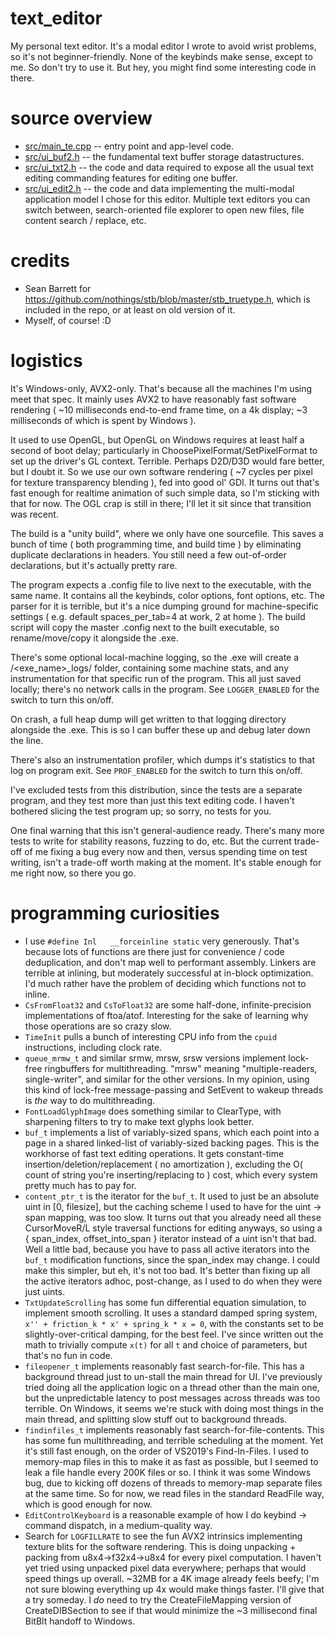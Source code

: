 # text_editor
My personal text editor. It's a modal editor I wrote to avoid wrist problems, so it's not beginner-friendly. None of the keybinds make sense, except to me. So don't try to use it. But hey, you might find some interesting code in there.

# source overview
- [src/main_te.cpp](src/main_te.cpp) -- entry point and app-level code.
- [src/ui_buf2.h](src/src/ui_buf2.h) -- the fundamental text buffer storage datastructures.
- [src/ui_txt2.h](src/ui_txt2.h) -- the code and data required to expose all the usual text editing commanding features for editing one buffer.
- [src/ui_edit2.h](src/ui_edit2.h) -- the code and data implementing the multi-modal application model I chose for this editor. Multiple text editors you can switch between, search-oriented file explorer to open new files, file content search / replace, etc.

# credits
* Sean Barrett for https://github.com/nothings/stb/blob/master/stb_truetype.h, which is included in the repo, or at least on old version of it.
* Myself, of course! :D

# logistics
It's Windows-only, AVX2-only. That's because all the machines I'm using meet that spec. 
It mainly uses AVX2 to have reasonably fast software rendering ( ~10 milliseconds end-to-end frame time, on a 4k display; ~3 milliseconds of which is spent by Windows ).

It used to use OpenGL, but OpenGL on Windows requires at least half a second of boot delay; particularly in ChoosePixelFormat/SetPixelFormat to set up the driver's GL context. Terrible. Perhaps D2D/D3D would fare better, but I doubt it.
So we use our own software rendering ( ~7 cycles per pixel for texture transparency blending ), fed into good ol' GDI. It turns out that's fast enough for realtime animation of such simple data, so I'm sticking with that for now. The OGL crap is still in there; I'll let it sit since that transition was recent.

The build is a "unity build", where we only have one sourcefile. This saves a bunch of time ( both programming time, and build time ) by eliminating duplicate declarations in headers. You still need a few out-of-order declarations, but it's actually pretty rare.

The program expects a .config file to live next to the executable, with the same name.
It contains all the keybinds, color options, font options, etc. The parser for it is terrible, but it's a nice dumping ground for machine-specific settings ( e.g. default spaces_per_tab=4 at work, 2 at home ). The build script will copy the master .config next to the built executable, so rename/move/copy it alongside the .exe.

There's some optional local-machine logging, so the .exe will create a /<exe_name>\_logs/ folder, containing some machine stats, and any instrumentation for that specific run of the program. This all just saved locally; there's no network calls in the program. See ```LOGGER_ENABLED``` for the switch to turn this on/off.

On crash, a full heap dump will get written to that logging directory alongside the .exe. This is so I can buffer these up and debug later down the line.

There's also an instrumentation profiler, which dumps it's statistics to that log on program exit. See ```PROF_ENABLED``` for the switch to turn this on/off.

I've excluded tests from this distribution, since the tests are a separate program, and they test more than just this text editing code. I haven't bothered slicing the test program up; so sorry, no tests for you.

One final warning that this isn't general-audience ready. There's many more tests to write for stability reasons, fuzzing to do, etc. But the current trade-off of me fixing a bug every now and then, versus spending time on test writing, isn't a trade-off worth making at the moment. It's stable enough for me right now, so there you go.

# programming curiosities
* I use ```#define Inl   __forceinline static``` very generously. That's because lots of functions are there just for convenience / code deduplication, and don't map well to performant assembly. Linkers are terrible at inlining, but moderately successful at in-block optimization. I'd much rather have the problem of deciding which functions not to inline.
* ```CsFromFloat32``` and ```CsToFloat32``` are some half-done, infinite-precision implementations of ftoa/atof. Interesting for the sake of learning why those operations are so crazy slow.
* ```TimeInit``` pulls a bunch of interesting CPU info from the ```cpuid``` instructions, including clock rate.
* ```queue_mrmw_t``` and similar srmw, mrsw, srsw versions implement lock-free ringbuffers for multithreading. "mrsw" meaning "multiple-readers, single-writer", and similar for the other versions. In my opinion, using this kind of lock-free message-passing and SetEvent to wakeup threads is _the_ way to do multithreading.
* ```FontLoadGlyphImage``` does something similar to ClearType, with sharpening filters to try to make text glyphs look better.
* ```buf_t``` implements a list of variably-sized spans, which each point into a page in a shared linked-list of variably-sized backing pages. This is the workhorse of fast text editing operations. It gets constant-time insertion/deletion/replacement ( no amortization ), excluding the O( count of string you're inserting/replacing to ) cost, which every system pretty much has to pay for.
* ```content_ptr_t``` is the iterator for the ```buf_t```. It used to just be an absolute uint in \[0, filesize\], but the caching scheme I used to have for the uint -> span mapping, was too slow. It turns out that you already need all these CursorMoveR/L style traversal functions for editing anyways, so using a { span_index, offset_into_span } iterator instead of a uint isn't that bad. Well a little bad, because you have to pass all active iterators into the ```buf_t``` modification functions, since the span_index may change. I could make this simpler, but eh, it's not too bad. It's better than fixing up all the active iterators adhoc, post-change, as I used to do when they were just uints.
* ```TxtUpdateScrolling``` has some fun differential equation simulation, to implement smooth scrolling. It uses a standard damped spring system, ```x'' + friction_k * x' + spring_k * x = 0```, with the constants set to be slightly-over-critical damping, for the best feel. I've since written out the math to trivially compute ```x(t)``` for all ```t``` and choice of parameters, but that's no fun in code.
* ```fileopener_t``` implements reasonably fast search-for-file. This has a background thread just to un-stall the main thread for UI. I've previously tried doing all the application logic on a thread other than the main one, but the unpredictable latency to post messages across threads was too terrible. On Windows, it seems we're stuck with doing most things in the main thread, and splitting slow stuff out to background threads.
* ```findinfiles_t``` implements reasonably fast search-for-file-contents. This has some fun multithreading, and terrible scheduling at the moment. Yet it's still fast enough, on the order of VS2019's Find-In-Files. I used to memory-map files in this to make it as fast as possible, but I seemed to leak a file handle every 200K files or so. I think it was some Windows bug, due to kicking off dozens of threads to memory-map separate files at the same time. So for now, we read files in the standard ReadFile way, which is good enough for now.
* ```EditControlKeyboard``` is a reasonable example of how I do keybind -> command dispatch, in a medium-quality way.
* Search for ```LOGFILLRATE``` to see the fun AVX2 intrinsics implementing texture blits for the software rendering. This is doing unpacking + packing from u8x4->f32x4->u8x4 for every pixel computation. I haven't yet tried using unpacked pixel data everywhere; perhaps that would speed things up overall. ~32MB for a 4K image already feels beefy; I'm not sure blowing everything up 4x would make things faster. I'll give that a try someday. I _do_ need to try the CreateFileMapping version of CreateDIBSection to see if that would minimize the ~3 millisecond final BitBlt handoff to Windows.
